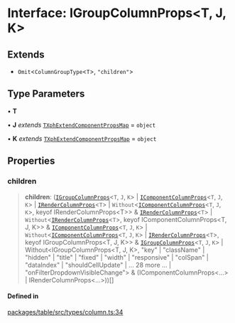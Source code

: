 # Interface: IGroupColumnProps\<T, J, K\>

## Extends

- `Omit`\<`ColumnGroupType`\<`T`\>, `"children"`\>

## Type Parameters

• **T**

• **J** *extends* [`TXphExtendComponentPropsMap`](../type-aliases/TXphExtendComponentPropsMap.md) = `object`

• **K** *extends* [`TXphExtendComponentPropsMap`](../type-aliases/TXphExtendComponentPropsMap.md) = `object`

## Properties

### children

> **children**: ([`IGroupColumnProps`](IGroupColumnProps.md)\<`T`, `J`, `K`\> \| [`IComponentColumnProps`](IComponentColumnProps.md)\<`T`, `J`, `K`\> \| [`IRenderColumnProps`](IRenderColumnProps.md)\<`T`\> \| `Without`\<[`IComponentColumnProps`](IComponentColumnProps.md)\<`T`, `J`, `K`\>, keyof IRenderColumnProps\<T\>\> & [`IRenderColumnProps`](IRenderColumnProps.md)\<`T`\> \| `Without`\<[`IRenderColumnProps`](IRenderColumnProps.md)\<`T`\>, keyof IComponentColumnProps\<T, J, K\>\> & [`IComponentColumnProps`](IComponentColumnProps.md)\<`T`, `J`, `K`\> \| `Without`\<[`IComponentColumnProps`](IComponentColumnProps.md)\<`T`, `J`, `K`\> \| [`IRenderColumnProps`](IRenderColumnProps.md)\<`T`\>, keyof IGroupColumnProps\<T, J, K\>\> & [`IGroupColumnProps`](IGroupColumnProps.md)\<`T`, `J`, `K`\> \| Without\<IGroupColumnProps\<T, J, K\>, "key" \| "className" \| "hidden" \| "title" \| "fixed" \| "width" \| "responsive" \| "colSpan" \| "dataIndex" \| "shouldCellUpdate" \| ... 28 more ... \| "onFilterDropdownVisibleChange"\> & (IComponentColumnProps\<...\> \| IRenderColumnProps\<...\>))[]

#### Defined in

[packages/table/src/types/column.ts:34](https://github.com/XiaoPiHong/xph-crud/blob/1453d1f4b2490c13545a9d7404efaaabc2a2fd0f/packages/table/src/types/column.ts#L34)
